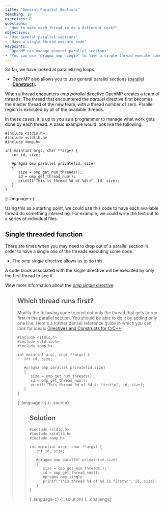 ```yaml
---
title: "General Parallel Sections"
teaching: 10
exercises: 0
questions:
- "How to make each thread to do a different work?"
objectives:
- "Use general parallel sections"
- "Have a single thread execute code"
keypoints:
- "OpenMP can manage general parallel sections"
- "You can use 'pragma omp single' to have a single thread execute something"
---
```


So far, we have looked at parallelizing loops.
- OpenMP also allows you to use general parallel sections ([parallel **Construct**](https://www.openmp.org/spec-html/5.0/openmpse14.html)).

When a thread encounters *omp parallel* directive OpenMP creates a team of threads. The thread that encountered the *parallel* directive first becomes the master thread of the new team, with a thread number of zero. Parallel region is executed by all of the available threads.

In these cases, it is up to you as a programmer to manage what work gets done by each thread. A basic example would look like the following.

~~~
#include <stdio.h>
#include <stdlib.h>
#include <omp.h>

int main(int argc, char **argv) {
   int id, size;

   #pragma omp parallel private(id, size)
   {
      size = omp_get_num_threads();
      id = omp_get_thread_num();
      printf("This is thread %d of %d\n", id, size);
   }
}
~~~
{:.language-c}


Using this as a starting point, we could use this code to have each available thread do something interesting. For example, we could write the text out to a series of individual files.

## Single threaded function
There are times when you may need to drop out of a parallel section in order to have a single one of the threads executing some code.

- The *omp single* directive allows us to do this.

A code block associated with the *single* directive will be executed by only the first thread to see it.

View more information about the [*omp single* directive](https://www.openmp.org/spec-html/5.0/openmpsu38.html)

> ## Which thread runs first?
> Modify the following code to print out only the thread that gets to run first in the parallel section.
> You should be able to do it by adding only one line.
> Here's a (rather dense) reference guide in which you can look for ideas:
> [Directives and Constructs for C/C++](https://www.openmp.org/wp-content/uploads/OpenMP-4.5-1115-CPP-web.pdf).
>
> ~~~
> #include <stdio.h>
> #include <stdlib.h>
> #include <omp.h>
>
> int main(int argc, char **argv) {
>    int id, size;
>
>    #pragma omp parallel private(id,size)
>    {
>       size = omp_get_num_threads();
>       id = omp_get_thread_num();
>       printf("This thread %d of %d is first\n", id, size);
>    }
> }
> ~~~
> {:.language-c}
> {: .source}
>
> > ## Solution
> > ~~~
> > #include <stdio.h>
> > #include <stdlib.h>
> > #include <omp.h>
> >
> > int main(int argc, char **argv) {
> >    int id, size;
> >
> >    #pragma omp parallel private(id,size)
> >    {
> >       size = omp_get_num_threads();
> >       id = omp_get_thread_num();
> >       #pragma omp single
> >       printf("This thread %d of %d is first\n", id, size);
> >    }
> > }
> > ~~~
> > {:.language-c}
> {: .solution}
{: .challenge}

